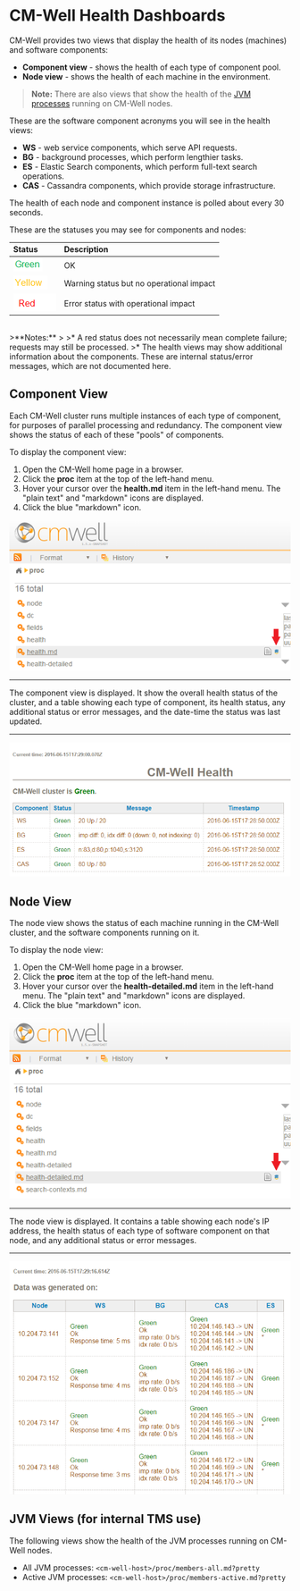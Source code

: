 # CM-Well Health Dashboards #

CM-Well provides two views that display the health of its nodes (machines) and software components:

* **Component view** - shows the health of each type of component pool.
* **Node view** - shows the health of each machine in the environment.

>**Note:** There are also views that show the health of the [JVM processes](#hdr1) running on CM-Well nodes.

These are the software component acronyms you will see in the health views:

* **WS** - web service components, which serve API requests.
* **BG** - background processes, which perform lengthier tasks.
* **ES** - Elastic Search components, which perform full-text search operations.
* **CAS** - Cassandra components, which provide storage infrastructure.

The health of each node and component instance is polled about every 30 seconds.

These are the statuses you may see for components and nodes:

Status | Description
:-------|:------------
<img src="./_Images/green.png"> | OK
<img src="./_Images/yellow.png"> | Warning status but no operational impact
<img src="./_Images/red.png"> | Error status with operational impact

<br/>
>**Notes:** 
>
>* A red status does not necessarily mean complete failure; requests may still be processed.
>* The health views may show additional information about the components. These are internal status/error messages, which are not documented here. 

## Component View ##

Each CM-Well cluster runs multiple instances of each type of component, for purposes of parallel processing and redundancy. The component view shows the status of each of these "pools" of components.

To display the component view:
1. Open the CM-Well home page in a browser.
2. Click the **proc** item at the top of the left-hand menu.
3. Hover your cursor over the **health.md** item in the left-hand menu. The "plain text" and "markdown" icons are displayed.
4. Click the blue "markdown" icon. 


<img src="./_Images/health-md-icon.png">

----------


The component view is displayed. It show the overall health status of the cluster, and a table showing each type of component, its health status, any additional status or error messages, and the date-time the status was last updated.

----------

<img src="./_Images/health-md-page.png">

## Node View ##

The node view shows the status of each machine running in the CM-Well cluster, and the software components running on it.

To display the node view:
1. Open the CM-Well home page in a browser.
2. Click the **proc** item at the top of the left-hand menu.
3. Hover your cursor over the **health-detailed.md** item in the left-hand menu. The "plain text" and "markdown" icons are displayed.
4. Click the blue "markdown" icon. 

<img src="./_Images/health-detailed.md.icon.png">

----------
The node view is displayed. It contains a table showing each node's IP address, the health status of each type of software component on that node, and any additional status or error messages.

----------

<img src="./_Images/health-detailed-md-page.png">

<a name="hdr1"></a>
## JVM Views (for internal TMS use) ##

The following views show the health of the JVM processes running on CM-Well nodes.

*  All JVM processes: `<cm-well-host>/proc/members-all.md?pretty`
*  Active JVM processes: `<cm-well-host>/proc/members-active.md?pretty`